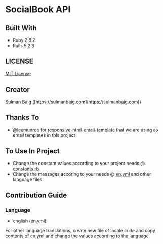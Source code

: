 # SocialBook API

## Built With
- Ruby 2.6.2
- Rails 5.2.3

## LICENSE
[MIT License](LICENSE)

## Creator
[Sulman Baig](https://sulmanbaig.com) ([https://sulmanbaig.com](https://sulmanbaig.com))

## Thanks To
- [@leemunroe](https://github.com/leemunroe) for [responsive-html-email-template](https://github.com/leemunroe/responsive-html-email-template) that we are using as email templates in this project

## To Use In Project
- Change the constant values according to your project needs @ [constants.rb](config/initializers/constants.rb)
- Change the messages accoring to your needs @ [en.yml](config/locales/en.yml) and other language files.

## Contribution Guide

### Language
- english ([en.yml](config/locales/en.yml))

For other language translations, create new file of locale code and copy contents of en.yml and change the values according to the language.
 